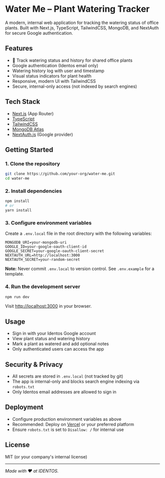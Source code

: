# Water Me – Plant Watering Tracker

A modern, internal web application for tracking the watering status of office plants. Built with Next.js, TypeScript, TailwindCSS, MongoDB, and NextAuth for secure Google authentication.

## Features
- 🌱 Track watering status and history for shared office plants
- Google authentication (Identos email only)
- Watering history log with user and timestamp
- Visual status indicators for plant health
- Responsive, modern UI with TailwindCSS
- Secure, internal-only access (not indexed by search engines)

## Tech Stack
- [Next.js](https://nextjs.org/) (App Router)
- [TypeScript](https://www.typescriptlang.org/)
- [TailwindCSS](https://tailwindcss.com/)
- [MongoDB Atlas](https://www.mongodb.com/atlas)
- [NextAuth.js](https://next-auth.js.org/) (Google provider)

## Getting Started

### 1. Clone the repository
```bash
git clone https://github.com/your-org/water-me.git
cd water-me
```

### 2. Install dependencies
```bash
npm install
# or
yarn install
```

### 3. Configure environment variables
Create a `.env.local` file in the root directory with the following variables:

```env
MONGODB_URI=your-mongodb-uri
GOOGLE_ID=your-google-oauth-client-id
GOOGLE_SECRET=your-google-oauth-client-secret
NEXTAUTH_URL=http://localhost:3000
NEXTAUTH_SECRET=your-random-secret
```

**Note:** Never commit `.env.local` to version control. See `.env.example` for a template.

### 4. Run the development server
```bash
npm run dev
```
Visit [http://localhost:3000](http://localhost:3000) in your browser.

## Usage
- Sign in with your Identos Google account
- View plant status and watering history
- Mark a plant as watered and add optional notes
- Only authenticated users can access the app

## Security & Privacy
- All secrets are stored in `.env.local` (not tracked by git)
- The app is internal-only and blocks search engine indexing via `robots.txt`
- Only Identos email addresses are allowed to sign in

## Deployment
- Configure production environment variables as above
- Recommended: Deploy on [Vercel](https://vercel.com/) or your preferred platform
- Ensure `robots.txt` is set to `Disallow: /` for internal use

## License
MIT (or your company's internal license)

---

*Made with ❤️ at IDENTOS.*
